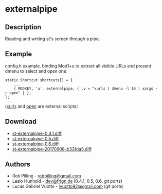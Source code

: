 externalpipe
============

Description
-----------

Reading and writing st's screen through a pipe.

Example
-------

config.h example, binding Mod1+u to extract all visible URLs and present
dmenu to select and open one:

	static Shortcut shortcuts[] = {
		...
		{ MODKEY, 'u', externalpipe, { .v = "xurls | dmenu -l 10 | xargs -r open" } },
	};

([xurls](https://raw.github.com/bobrippling/perlbin/master/xurls) and
[open](https://github.com/bobrippling/open) are external scripts)


Download
--------

* [st-externalpipe-0.4.1.diff](st-externalpipe-0.4.1.diff)
* [st-externalpipe-0.5.diff](st-externalpipe-0.5.diff)
* [st-externalpipe-0.6.diff](st-externalpipe-0.6.diff)
* [st-externalpipe-20170608-b331da5.diff](st-externalpipe-20170608-b331da5.diff)

Authors
-------

 * Rob Pilling - <robpilling@gmail.com>
 * Laslo Hunhold - <dev@frign.de> (0.4.1, 0.5, 0.6, git ports)
 * Lucas Gabriel Vuotto - <lvuotto92@gmail.com> (git ports)
